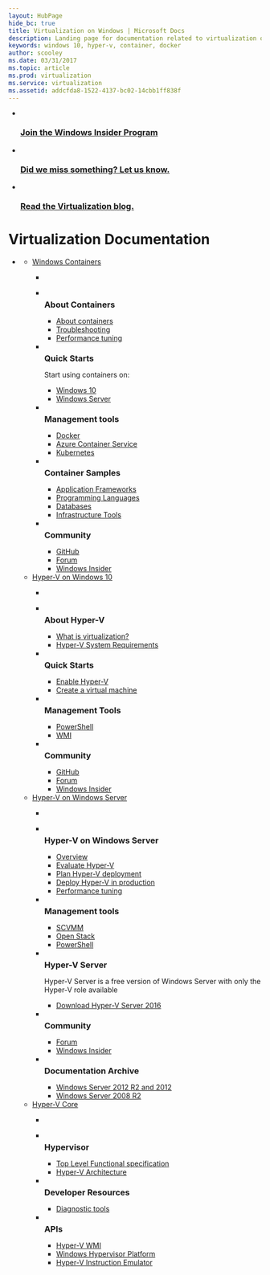 ```yaml
---
layout: HubPage
hide_bc: true
title: Virtualization on Windows | Microsoft Docs
description: Landing page for documentation related to virtualization on Windows
keywords: windows 10, hyper-v, container, docker
author: scooley
ms.date: 03/31/2017
ms.topic: article
ms.prod: virtualization
ms.service: virtualization
ms.assetid: addcfda8-1522-4137-bc02-14cbb1ff838f
---
```


<div id="main" class="v2">
    <div class="container">
      <ul class="cardsY panelContent featuredContent">
          <li>
              <a href="https://insider.windows.com/">
                  <div class="cardSize">
                      <div class="cardPadding">
                          <div class="card">
                              <div class="cardImageOuter">
                                  <div class="cardImage">
                                      <img src="/media/hubs/virtualization/i_insider.svg" alt="" />
                                  </div>
                              </div>
                              <div class="cardText">
                                  <h3>Join the Windows Insider Program</h3>
                              </div>
                          </div>
                      </div>
                  </div>
              </a>
          </li>
          <li>
              <a href="https://github.com/Microsoft/Virtualization-Documentation/issues">
                  <div class="cardSize">
                      <div class="cardPadding">
                          <div class="card">
                              <div class="cardImageOuter">
                                  <div class="cardImage">
                                      <img src="/media/common/i_feedback.svg" alt="" />
                                  </div>
                              </div>
                              <div class="cardText">
                                  <h3>Did we miss something?  Let us know.</h3>
                              </div>
                          </div>
                      </div>
                  </div>
              </a>
          </li>
          <li>
              <a href="https://blogs.technet.microsoft.com/virtualization/ ">
                  <div class="cardSize">
                      <div class="cardPadding">
                          <div class="card">
                              <div class="cardImageOuter">
                                  <div class="cardImage">
                                      <img src="/media/common/i_blog.svg" alt="" />
                                  </div>
                              </div>
                              <div class="cardText">
                                  <h3>Read the Virtualization blog.</h3>
                              </div>
                          </div>
                      </div>
                  </div>
              </a>
          </li>
      </ul>
        <h1>Virtualization Documentation</h1>
        <ul class="pivots">
            <li>
                <a data-default="true" href="#main"></a>
                <ul id="main">
                    <li>
                        <a href="#containers">Windows Containers</a>
                        <ul id="containers" class="cardsW">
                            <li class="fullSpan">
                                <div class="container intro">
                                    <p></p>
                                </div>
                            </li>
                            <li>
                                <div class="cardSize">
                                    <div class="cardPadding">
                                        <div class="card">
                                            <div class="cardImageOuter">
                                                <div class="cardImage bgdAccent1">
                                                    <img src="/media/hubs/virtualization/virtualization-containers-about.svg" alt="" />
                                                </div>
                                            </div>
                                            <div class="cardText">
                                                <h3 style="margin: 8px 0 2px 0;">About Containers</h3>
                                                <ul>
                                                    <li><a href="/virtualization/windowscontainers/about/">About containers</a></li>
                                                    <li><a href="/virtualization/windowscontainers/troubleshooting">Troubleshooting</a></li>
                                                    <li><a href="/windows-server/administration/performance-tuning/role/windows-server-container/">Performance tuning</a></li>
                                                </ul>
                                            </div>
                                        </div>
                                    </div>
                                </div>
                            </li>
                            <li>
                                <div class="cardSize">
                                    <div class="cardPadding">
                                        <div class="card">
                                            <div class="cardImageOuter">
                                                <div class="cardImage bgdAccent1">
                                                    <img src="/media/hubs/virtualization/virtualization-containers-quick-start.svg" alt="" />
                                                </div>
                                            </div>
                                            <div class="cardText">
                                                <h3 style="margin: 8px 0 2px 0;">Quick Starts</h3>
                                                <p>Start using containers on:</p>
                                                <ul>
                                                    <li><a href="/virtualization/windowscontainers/quick-start/quick-start-windows-10">Windows 10</a></li>
                                                    <li><a href="/virtualization/windowscontainers/quick-start/quick-start-windows-server">Windows Server</a></li>
                                                </ul>
                                            </div>
                                        </div>
                                    </div>
                                </div>
                            </li>
                            <li>
                                <div class="cardSize">
                                    <div class="cardPadding">
                                        <div class="card">
                                            <div class="cardImageOuter">
                                                <div class="cardImage bgdAccent1">
                                                    <img src="/media/hubs/virtualization/virtualization-containers-management-tools.svg" alt="" />
                                                </div>
                                            </div>
                                            <div class="cardText">
                                                <h3 style="margin: 8px 0 2px 0;">Management tools</h3>
                                                <ul>
                                                    <li><a href="https://www.docker.com/docker-windows">Docker</a></li>
                                                    <li><a href="https://azure.microsoft.com/en-us/services/container-service/">Azure Container Service</a></li>
                                                    <li><a href="https://kubernetes.io/">Kubernetes</a></li>
                                                </ul>
                                            </div>
                                        </div>
                                    </div>
                                </div>
                            </li>
                            <li>
                                <div class="cardSize">
                                    <div class="cardPadding">
                                        <div class="card">
                                            <div class="cardImageOuter">
                                                <div class="cardImage bgdAccent1">
                                                    <img src="/media/hubs/virtualization/virtualization-containers-samples.svg" alt="" />
                                                </div>
                                            </div>
                                            <div class="cardText">
                                                <h3 style="margin: 8px 0 2px 0;">Container Samples</h3>
                                                <ul>
                                                    <li><a href="/virtualization/windowscontainers/samples#Application-Frameworks">Application Frameworks</a></li>
                                                    <li><a href="/virtualization/windowscontainers/samples#programing-languages">Programming Languages</a></li>
                                                    <li><a href="/virtualization/windowscontainers/samples#databases">Databases</a></li>
                                                    <li><a href="/virtualization/windowscontainers/samples#infrastructure-and-ci-tools">Infrastructure Tools</a></li>
                                                </ul>
                                            </div>
                                        </div>
                                    </div>
                                </div>
                            </li>
                            <li>
                                <div class="cardSize">
                                    <div class="cardPadding">
                                        <div class="card">
                                            <div class="cardImageOuter">
                                                <div class="cardImage bgdAccent1">
                                                    <img src="/media/hubs/virtualization/virtualization-containers-community.svg" alt="" />
                                                </div>
                                            </div>
                                            <div class="cardText">
                                                <h3 style="margin: 8px 0 2px 0;">Community</h3>
                                                <ul>
                                                    <li><a href="https://github.com/Microsoft/Virtualization-Documentation">GitHub</a></li>
                                                    <li><a href="https://social.msdn.microsoft.com/Forums/en-US/home?forum=windowscontainers">Forum</a></li>
                                                    <li><a href="https://insider.windows.com/">Windows Insider</a></li>
                                                </ul>
                                            </div>
                                        </div>
                                    </div>
                                </div>
                            </li>
                        </ul>
                    </li>
                    <li>
                        <a href="#windows">Hyper-V on Windows 10</a>
                        <ul id="windows" class="cardsW">
                            <li class="fullSpan">
                                <div class="container intro">
                                    <p></p>
                                </div>
                            </li>
                            <li>
                                <div class="cardSize">
                                    <div class="cardPadding">
                                        <div class="card">
                                            <div class="cardImageOuter">
                                                <div class="cardImage bgdAccent1">
                                                    <img src="/media/hubs/virtualization/virtualization-windows-about-hyperv.svg" alt="" />
                                                </div>
                                            </div>
                                            <div class="cardText">
                                                <h3 style="margin: 8px 0 2px 0;">About Hyper-V</h3>
                                                <ul>
                                                    <li><a href="/virtualization/hyper-v-on-windows/about/">What is virtualization?</a></li>
                                                    <li><a href="/virtualization/hyper-v-on-windows/reference/hyper-v-requirements">Hyper-V System Requirements</a></li>
                                                </ul>
                                            </div>
                                        </div>
                                    </div>
                                </div>
                            </li>
                            <li>
                                <div class="cardSize">
                                    <div class="cardPadding">
                                        <div class="card">
                                            <div class="cardImageOuter">
                                                <div class="cardImage bgdAccent1">
                                                    <img src="/media/hubs/virtualization/virtualization-windows-quick-starts.svg" alt="" />
                                                </div>
                                            </div>
                                            <div class="cardText">
                                                <h3 style="margin: 8px 0 2px 0;">Quick Starts</h3>
                                                <ul>
                                                    <li><a href="/virtualization/hyper-v-on-windows/quick-start/enable-hyper-v">Enable Hyper-V</a></li>
                                                    <li><a href="/virtualization/hyper-v-on-windows/quick-start/quick-create-virtual-machine">Create a virtual machine</a></li>
                                                </ul>
                                            </div>
                                        </div>
                                    </div>
                                </div>
                            </li>
                            <li>
                                <div class="cardSize">
                                    <div class="cardPadding">
                                        <div class="card">
                                            <div class="cardImageOuter">
                                                <div class="cardImage bgdAccent1">
                                                    <img src="/media/hubs/virtualization/virtualization-windows-management-tools.svg" alt="" />
                                                </div>
                                            </div>
                                            <div class="cardText">
                                                <h3 style="margin: 8px 0 2px 0;">Management Tools</h3>
                                                <ul>
                                                    <li><a href="https://technet.microsoft.com/library/hh848559.aspx">PowerShell</a></li>
                                                    <li><a href="https://msdn.microsoft.com/library/hh850319.aspx">WMI</a></li>
                                                </ul>
                                            </div>
                                        </div>
                                    </div>
                                </div>
                            </li>
                            <li>
                                <div class="cardSize">
                                    <div class="cardPadding">
                                        <div class="card">
                                            <div class="cardImageOuter">
                                                <div class="cardImage bgdAccent1">
                                                    <img src="/media/hubs/virtualization/virtualization-windows-community.svg" alt="" />
                                                </div>
                                            </div>
                                            <div class="cardText">
                                                <h3 style="margin: 8px 0 2px 0;">Community</h3>
                                                <ul>
                                                    <li><a href="https://github.com/Microsoft/Virtualization-Documentation/">GitHub</a></li>
                                                    <li><a href="https://social.technet.microsoft.com/Forums/windowsserver/home?forum=winserverhyperv">Forum</a></li>
                                                    <li><a href="https://insider.windows.com/">Windows Insider</a></li>
                                                </ul>
                                            </div>
                                        </div>
                                    </div>
                                </div>
                            </li>
                        </ul>
                    </li>
                    <li>
                        <a href="#server">Hyper-V on Windows Server</a>
                        <ul id="server" class="cardsW">
                            <li class="fullSpan">
                                <div class="container intro">
                                    <p></p>
                                </div>
                            </li>
                            <li>
                                <div class="cardSize">
                                    <div class="cardPadding">
                                        <div class="card">
                                            <div class="cardImageOuter">
                                                <div class="cardImage bgdAccent1">
                                                    <img src="/media/hubs/virtualization/virtualization-hperv-server-windows-server.svg" alt="" />
                                                </div>
                                            </div>
                                            <div class="cardText">
                                                <h3 style="margin: 8px 0 2px 0;">Hyper-V on Windows Server</h3>
                                                <ul>
                                                    <li><a href="/windows-server/virtualization/virtualization">Overview</a></li>
                                                    <li><a href="/windows-server/virtualization/hyper-v/get-started/get-started-with-hyper-v-on-windows">Evaluate Hyper-V</a></li>
                                                    <li><a href="/windows-server/virtualization/hyper-v/plan/plan-hyper-v-on-windows-server">Plan Hyper-V deployment</a></li>
                                                    <li><a href="/windows-server/virtualization/hyper-v/deploy/deploy-hyper-v-on-windows-server">Deploy Hyper-V in production</a></li>
                                                    <li><a href="/windows-server/administration/performance-tuning/role/hyper-v-server/">Performance tuning</a></li>
                                                </ul>
                                            </div>
                                        </div>
                                    </div>
                                </div>
                            </li>
                            <li>
                                <div class="cardSize">
                                    <div class="cardPadding">
                                        <div class="card">
                                            <div class="cardImageOuter">
                                                <div class="cardImage bgdAccent1">
                                                    <img src="/media/hubs/virtualization/virtualization-hperv-server-management-tools.svg" alt="" />
                                                </div>
                                            </div>
                                            <div class="cardText">
                                                <h3 style="margin: 8px 0 2px 0;">Management tools</h3>
                                                <ul>
                                                    <li><a href="https://technet.microsoft.com/en-us/library/gg610610(v=sc.12).aspx">SCVMM</a></li>
                                                    <li><a href="https://www.openstack.org/">Open Stack</a></li>
                                                    <li><a href="https://technet.microsoft.com/library/hh848559.aspx">PowerShell</a></li>
                                                </ul>
                                            </div>
                                        </div>
                                    </div>
                                </div>
                            </li>
                            <li>
                                <div class="cardSize">
                                    <div class="cardPadding">
                                        <div class="card">
                                            <div class="cardImageOuter">
                                                <div class="cardImage bgdAccent1">
                                                    <img src="/media/hubs/virtualization/virtualization-hperv-server-hperv.svg" alt="" />
                                                </div>
                                            </div>
                                            <div class="cardText">
                                                <h3 style="margin: 8px 0 2px 0;">Hyper-V Server</h3>
                                                <p>Hyper-V Server is a free version of Windows Server with only the Hyper-V role available</p>
                                                <ul>
                                                    <li><a href="https://www.microsoft.com/evalcenter/evaluate-hyper-v-server-2016">Download Hyper-V Server 2016</a></li>
                                                </ul>
                                            </div>
                                        </div>
                                    </div>
                                </div>
                            </li>
                            <li>
                                <div class="cardSize">
                                    <div class="cardPadding">
                                        <div class="card">
                                            <div class="cardImageOuter">
                                                <div class="cardImage bgdAccent1">
                                                    <img src="/media/hubs/virtualization/virtualization-hperv-server-community.svg" alt="" />
                                                </div>
                                            </div>
                                            <div class="cardText">
                                                <h3 style="margin: 8px 0 2px 0;">Community</h3>
                                                <ul>
                                                    <li><a href="https://social.msdn.microsoft.com/Forums/en-US/home?forum=windowscontainers">Forum</a></li>
                                                    <li><a href="https://insider.windows.com/">Windows Insider</a></li>
                                                </ul>
                                            </div>
                                        </div>
                                    </div>
                                </div>
                            </li>
                            <li>
                                <div class="cardSize">
                                    <div class="cardPadding">
                                        <div class="card">
                                            <div class="cardImageOuter">
                                                <div class="cardImage bgdAccent1">
                                                    <img src="/media/hubs/virtualization/virtualization-hperv-server-doc-archive.svg" alt="" />
                                                </div>
                                            </div>
                                            <div class="cardText">
                                                <h3 style="margin: 8px 0 2px 0;">Documentation Archive</h3>
                                                <ul>
                                                    <li><a href="https://technet.microsoft.com/library/mt169373.aspx">Windows Server 2012 R2 and 2012</a></li>
                                                    <li><a href="https://technet.microsoft.com/library/cc753637.aspx">Windows Server 2008 R2</a></li>
                                                </ul>
                                            </div>
                                        </div>
                                    </div>
                                </div>
                            </li>
                        </ul>
                    </li>
                    <li>
                        <a href="#core">Hyper-V Core</a>
                        <ul id="core" class="cardsW">
                            <li class="fullSpan">
                                <div class="container intro">
                                    <p></p>
                                </div>
                            </li>
                            <li>
                                <div class="cardSize">
                                    <div class="cardPadding">
                                        <div class="card">
                                            <div class="cardImageOuter">
                                                <div class="cardImage bgdAccent1">
                                                    <img src="/media/hubs/virtualization/virtualization-hyperv-hypervisor.svg" alt="" />
                                                </div>
                                            </div>
                                            <div class="cardText">
                                                <h3 style="margin: 8px 0 2px 0;">Hypervisor</h3>
                                                <ul>
                                                    <li><a href="/virtualization/hyper-v-on-windows/reference/tlfs">Top Level Functional specification</a></li>
                                                    <li><a href="/virtualization/hyper-v-on-windows/reference/hyper-v-architecture">Hyper-V Architecture</a></li>
                                                </ul>
                                            </div>
                                        </div>
                                    </div>
                                </div>
                            </li>
                            <li>
                                <div class="cardSize">
                                    <div class="cardPadding">
                                        <div class="card">
                                            <div class="cardImageOuter">
                                                <div class="cardImage bgdAccent1">
                                                    <img src="/media/hubs/virtualization/virtualization-hyperv-developer-resources.svg" alt="" />
                                                </div>
                                            </div>
                                            <div class="cardText">
                                                <h3 style="margin: 8px 0 2px 0;">Developer Resources</h3>
                                                <ul>
                                                    <li><a href="https://developer.microsoft.com/windows/desktop/test-deploy/instrument">Diagnostic tools</a></li>
                                                </ul>
                                            </div>
                                        </div>
                                    </div>
                                </div>
                            </li>
                            <li>
                                <div class="cardSize">
                                    <div class="cardPadding">
                                        <div class="card">
                                            <div class="cardImageOuter">
                                                <div class="cardImage bgdAccent1">
                                                    <img src="/media/hubs/virtualization/virtualization-hyperv-api.svg" alt="" />
                                                </div>
                                            </div>
                                            <div class="cardText">
                                                <h3 style="margin: 8px 0 2px 0;">APIs</h3>
                                                <ul>
                                                    <li><a href="https://msdn.microsoft.com/library/hh850319.aspx">Hyper-V WMI</a></li>
                                                    <li><a href="/virtualization/hyper-v-on-windows/reference/hypervisor-platform">Windows Hypervisor Platform</a></li>
                                                    <li><a href="/virtualization/hyper-v-on-windows/reference/hyper-v-emulator">Hyper-V Instruction Emulator</a></li>
                                                </ul>
                                            </div>
                                        </div>
                                    </div>
                                </div>
                            </li>
                        </ul>
                    </li>
                </ul>
            </li>
        </ul>
    </div>
</div>
